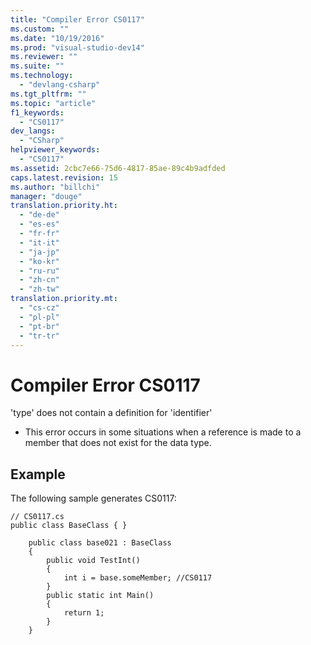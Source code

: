 ```yaml
---
title: "Compiler Error CS0117"
ms.custom: ""
ms.date: "10/19/2016"
ms.prod: "visual-studio-dev14"
ms.reviewer: ""
ms.suite: ""
ms.technology: 
  - "devlang-csharp"
ms.tgt_pltfrm: ""
ms.topic: "article"
f1_keywords: 
  - "CS0117"
dev_langs: 
  - "CSharp"
helpviewer_keywords: 
  - "CS0117"
ms.assetid: 2cbc7e66-75d6-4817-85ae-89c4b9adfded
caps.latest.revision: 15
ms.author: "billchi"
manager: "douge"
translation.priority.ht: 
  - "de-de"
  - "es-es"
  - "fr-fr"
  - "it-it"
  - "ja-jp"
  - "ko-kr"
  - "ru-ru"
  - "zh-cn"
  - "zh-tw"
translation.priority.mt: 
  - "cs-cz"
  - "pl-pl"
  - "pt-br"
  - "tr-tr"
---
```

# Compiler Error CS0117
'type' does not contain a definition for 'identifier'  
  
-   This error occurs in some situations when a reference is made to a member that does not exist for the data type.  
  
## Example  
 The following sample generates CS0117:  
  
```  
// CS0117.cs  
public class BaseClass { }  
  
    public class base021 : BaseClass  
    {  
        public void TestInt()  
        {  
            int i = base.someMember; //CS0117  
        }  
        public static int Main()  
        {  
            return 1;  
        }  
    }  
```
